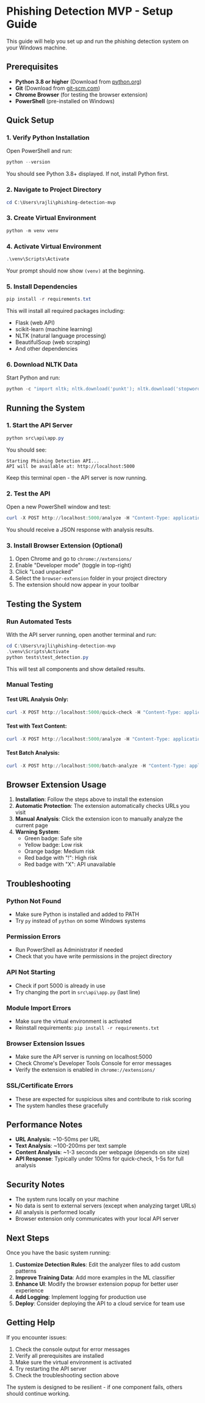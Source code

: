 # Phishing Detection MVP - Setup Guide

This guide will help you set up and run the phishing detection system on your Windows machine.

## Prerequisites

- **Python 3.8 or higher** (Download from [python.org](https://python.org))
- **Git** (Download from [git-scm.com](https://git-scm.com))
- **Chrome Browser** (for testing the browser extension)
- **PowerShell** (pre-installed on Windows)

## Quick Setup

### 1. Verify Python Installation

Open PowerShell and run:
```powershell
python --version
```

You should see Python 3.8+ displayed. If not, install Python first.

### 2. Navigate to Project Directory

```powershell
cd C:\Users\rajli\phishing-detection-mvp
```

### 3. Create Virtual Environment

```powershell
python -m venv venv
```

### 4. Activate Virtual Environment

```powershell
.\venv\Scripts\Activate
```

Your prompt should now show `(venv)` at the beginning.

### 5. Install Dependencies

```powershell
pip install -r requirements.txt
```

This will install all required packages including:
- Flask (web API)
- scikit-learn (machine learning)
- NLTK (natural language processing)
- BeautifulSoup (web scraping)
- And other dependencies

### 6. Download NLTK Data

Start Python and run:
```powershell
python -c "import nltk; nltk.download('punkt'); nltk.download('stopwords')"
```

## Running the System

### 1. Start the API Server

```powershell
python src\api\app.py
```

You should see:
```
Starting Phishing Detection API...
API will be available at: http://localhost:5000
```

Keep this terminal open - the API server is now running.

### 2. Test the API

Open a new PowerShell window and test:
```powershell
curl -X POST http://localhost:5000/analyze -H "Content-Type: application/json" -d '{"url": "https://www.google.com"}'
```

You should receive a JSON response with analysis results.

### 3. Install Browser Extension (Optional)

1. Open Chrome and go to `chrome://extensions/`
2. Enable "Developer mode" (toggle in top-right)
3. Click "Load unpacked"
4. Select the `browser-extension` folder in your project directory
5. The extension should now appear in your toolbar

## Testing the System

### Run Automated Tests

With the API server running, open another terminal and run:
```powershell
cd C:\Users\rajli\phishing-detection-mvp
.\venv\Scripts\Activate
python tests\test_detection.py
```

This will test all components and show detailed results.

### Manual Testing

#### Test URL Analysis Only:
```powershell
curl -X POST http://localhost:5000/quick-check -H "Content-Type: application/json" -d '{"url": "https://suspicious-site.tk"}'
```

#### Test with Text Content:
```powershell
curl -X POST http://localhost:5000/analyze -H "Content-Type: application/json" -d '{"url": "https://example.com", "text": "URGENT! Your account has been suspended! Click here immediately!"}'
```

#### Test Batch Analysis:
```powershell
curl -X POST http://localhost:5000/batch-analyze -H "Content-Type: application/json" -d '{"urls": ["https://google.com", "https://suspicious-site.tk"]}'
```

## Browser Extension Usage

1. **Installation**: Follow the steps above to install the extension
2. **Automatic Protection**: The extension automatically checks URLs you visit
3. **Manual Analysis**: Click the extension icon to manually analyze the current page
4. **Warning System**: 
   - Green badge: Safe site
   - Yellow badge: Low risk
   - Orange badge: Medium risk  
   - Red badge with "!": High risk
   - Red badge with "X": API unavailable

## Troubleshooting

### Python Not Found
- Make sure Python is installed and added to PATH
- Try `py` instead of `python` on some Windows systems

### Permission Errors
- Run PowerShell as Administrator if needed
- Check that you have write permissions in the project directory

### API Not Starting
- Check if port 5000 is already in use
- Try changing the port in `src\api\app.py` (last line)

### Module Import Errors
- Make sure the virtual environment is activated
- Reinstall requirements: `pip install -r requirements.txt`

### Browser Extension Issues
- Make sure the API server is running on localhost:5000
- Check Chrome's Developer Tools Console for error messages
- Verify the extension is enabled in `chrome://extensions/`

### SSL/Certificate Errors
- These are expected for suspicious sites and contribute to risk scoring
- The system handles these gracefully

## Performance Notes

- **URL Analysis**: ~10-50ms per URL
- **Text Analysis**: ~100-200ms per text sample
- **Content Analysis**: ~1-3 seconds per webpage (depends on site size)
- **API Response**: Typically under 100ms for quick-check, 1-5s for full analysis

## Security Notes

- The system runs locally on your machine
- No data is sent to external servers (except when analyzing target URLs)
- All analysis is performed locally
- Browser extension only communicates with your local API server

## Next Steps

Once you have the basic system running:

1. **Customize Detection Rules**: Edit the analyzer files to add custom patterns
2. **Improve Training Data**: Add more examples in the ML classifier
3. **Enhance UI**: Modify the browser extension popup for better user experience
4. **Add Logging**: Implement logging for production use
5. **Deploy**: Consider deploying the API to a cloud service for team use

## Getting Help

If you encounter issues:

1. Check the console output for error messages
2. Verify all prerequisites are installed
3. Make sure the virtual environment is activated
4. Try restarting the API server
5. Check the troubleshooting section above

The system is designed to be resilient - if one component fails, others should continue working.